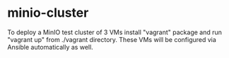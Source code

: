 # minio-cluster

To deploy a MinIO test cluster of 3 VMs install "vagrant" package and run "vagrant up" from ./vagrant directory. These VMs will be configured via Ansible automatically as well.
